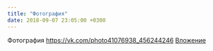 ```yaml
---
title: "Фотография"
date: 2018-09-07 23:05:00 +0300
---
```


Фотография
<a class="vk-attach" href="https://vk.com/photo41076938_456244246">https://vk.com/photo41076938_456244246</a>
<a class="vk-attach" href="https://vk.com/photo41076938_456244246">Вложение</a>
